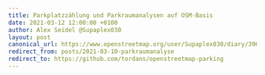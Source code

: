 ```yaml
---
title: Parkplatzzählung und Parkraumanalysen auf OSM-Basis
date: 2021-03-12 12:00:00 +0100
author: Alex Seidel @Supaplex030
layout: post
canonical_url: https://www.openstreetmap.org/user/Supaplex030/diary/396105
redirect_from: posts/2021-03-10-parkraumanalyse
redirect_to: https://github.com/tordans/openstreetmap-parking
---
```

